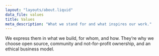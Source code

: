 ```yaml
---
layout: "layouts/about.liquid"
data_file: values
title: Values
meta_description: "What we stand for and what inspires our work."
---
```


We express them in what we build, for whom, and how. They’re why we choose open source, community and not-for-profit ownership, and an ethical business model.
